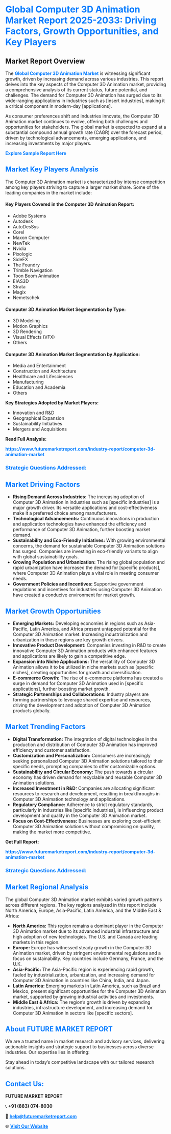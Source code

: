 <h1 style="color: #007BFF;">Global Computer 3D Animation Market Report 2025-2033: Driving Factors, Growth Opportunities, and Key Players</h1>

<section id="overview">
<h2>Market Report Overview</h2>
<p>The <a href="https://www.futuremarketreport.com/industry-report/computer-3d-animation-market" style="color: #007BFF; text-decoration: none;"><strong>Global Computer 3D Animation Market</strong></a> is witnessing significant growth, driven by increasing demand across various industries. This report delves into the key aspects of the Computer 3D Animation market, providing a comprehensive analysis of its current status, future potential, and challenges. The demand for Computer 3D Animation has surged due to its wide-ranging applications in industries such as [insert industries], making it a critical component in modern-day [applications].</p>
<p>As consumer preferences shift and industries innovate, the Computer 3D Animation market continues to evolve, offering both challenges and opportunities for stakeholders. The global market is expected to expand at a substantial compound annual growth rate (CAGR) over the forecast period, driven by technological advancements, emerging applications, and increasing investments by major players.</p>
</section>

<section id="overview">
<p><a href="https://www.futuremarketreport.com/request-sample/reportId=51979" style="color: #007BFF; text-decoration: none;"><strong>Explore Sample Report Here</strong></a></p>
</section>

<section id="key-players">
<h2 style="color: #007BFF;">Market Key Players Analysis</h2>
<p>The Computer 3D Animation market is characterized by intense competition among key players striving to capture a larger market share. Some of the leading companies in the market include:</p>
<h4>Key Players Covered in the Computer 3D Animation Report:</h4>
<ul><li>Adobe Systems</li><li>Autodesk</li><li>AutoDesSys</li><li>Corel</li><li>Maxon Computer</li><li>NewTek</li><li>Nvidia</li><li>Pixologic</li><li>SideFX</li><li>The Foundry</li><li>Trimble Navigation</li><li>Toon Boom Animation</li><li>EIAS3D</li><li>Strata</li><li>Magix</li><li>Nemetschek</li></ul>
<h4>Computer 3D Animation Market Segmentation by Type:</h4>
<ul><li>3D Modeling</li><li>Motion Graphics</li><li>3D Rendering</li><li>Visual Effects (VFX)</li><li>Others</li></ul>

<h4>Computer 3D Animation Market Segmentation by Application:</h4>
<ul><li>Media and Entertainment</li><li>Construction and Architecture</li><li>Healthcare and Lifesciences</li><li>Manufacturing</li><li>Education and Academia</li><li>Others</li></ul>
<p><strong>Key Strategies Adopted by Market Players:</strong></p>
<ul>
<li>Innovation and R&D</li>
<li>Geographical Expansion</li>
<li>Sustainability Initiatives</li>
<li>Mergers and Acquisitions</li>
</ul>
</section>

<section>
<p><strong>Read Full Analysis: </strong></p><a href="https://www.futuremarketreport.com/industry-report/computer-3d-animation-market" style="color: #007BFF; text-decoration: none;"><strong>https://www.futuremarketreport.com/industry-report/computer-3d-animation-market</strong></a>
<h3 style="color: #007BFF;">Strategic Questions Addressed:</h3>
</section>

<section id="driving-factors">
<h2 style="color: #007BFF;">Market Driving Factors</h2>
<ul>
<li><strong>Rising Demand Across Industries:</strong> The increasing adoption of Computer 3D Animation in industries such as [specific industries] is a major growth driver. Its versatile applications and cost-effectiveness make it a preferred choice among manufacturers.</li>
<li><strong>Technological Advancements:</strong> Continuous innovations in production and application technologies have enhanced the efficiency and performance of Computer 3D Animation, further boosting market demand.</li>
<li><strong>Sustainability and Eco-Friendly Initiatives:</strong> With growing environmental concerns, the demand for sustainable Computer 3D Animation solutions has surged. Companies are investing in eco-friendly variants to align with global sustainability goals.</li>
<li><strong>Growing Population and Urbanization:</strong> The rising global population and rapid urbanization have increased the demand for [specific products], where Computer 3D Animation plays a vital role in meeting consumer needs.</li>
<li><strong>Government Policies and Incentives:</strong> Supportive government regulations and incentives for industries using Computer 3D Animation have created a conducive environment for market growth.</li>
</ul>
</section>

<section id="growth-opportunities">
<h2 style="color: #007BFF;">Market Growth Opportunities</h2>
<ul>
<li><strong>Emerging Markets:</strong> Developing economies in regions such as Asia-Pacific, Latin America, and Africa present untapped potential for the Computer 3D Animation market. Increasing industrialization and urbanization in these regions are key growth drivers.</li>
<li><strong>Innovative Product Development:</strong> Companies investing in R&D to create innovative Computer 3D Animation products with enhanced features and applications are likely to gain a competitive edge.</li>
<li><strong>Expansion into Niche Applications:</strong> The versatility of Computer 3D Animation allows it to be utilized in niche markets such as [specific niches], creating opportunities for growth and diversification.</li>
<li><strong>E-commerce Growth:</strong> The rise of e-commerce platforms has created a surge in demand for Computer 3D Animation used in [specific applications], further boosting market growth.</li>
<li><strong>Strategic Partnerships and Collaborations:</strong> Industry players are forming partnerships to leverage shared expertise and resources, driving the development and adoption of Computer 3D Animation products globally.</li>
</ul>
</section>

<section id="trending-factors">
<h2 style="color: #007BFF;">Market Trending Factors</h2>
<ul>
<li><strong>Digital Transformation:</strong> The integration of digital technologies in the production and distribution of Computer 3D Animation has improved efficiency and customer satisfaction.</li>
<li><strong>Customization and Personalization:</strong> Consumers are increasingly seeking personalized Computer 3D Animation solutions tailored to their specific needs, prompting companies to offer customizable options.</li>
<li><strong>Sustainability and Circular Economy:</strong> The push towards a circular economy has driven demand for recyclable and reusable Computer 3D Animation solutions.</li>
<li><strong>Increased Investment in R&D:</strong> Companies are allocating significant resources to research and development, resulting in breakthroughs in Computer 3D Animation technology and applications.</li>
<li><strong>Regulatory Compliance:</strong> Adherence to strict regulatory standards, particularly in industries like [specific industries], is influencing product development and quality in the Computer 3D Animation market.</li>
<li><strong>Focus on Cost-Effectiveness:</strong> Businesses are exploring cost-efficient Computer 3D Animation solutions without compromising on quality, making the market more competitive.</li>
</ul>
</section>

<section>
<p><strong>Get Full Report: </strong></p><a href="https://www.futuremarketreport.com/industry-report/computer-3d-animation-market" style="color: #007BFF; text-decoration: none;"><strong>https://www.futuremarketreport.com/industry-report/computer-3d-animation-market</strong></a>
<h3 style="color: #007BFF;">Strategic Questions Addressed:</h3>
</section>


<section id="regional-analysis">
<h2 style="color: #007BFF;">Market Regional Analysis</h2>
<p>The global Computer 3D Animation market exhibits varied growth patterns across different regions. The key regions analyzed in this report include North America, Europe, Asia-Pacific, Latin America, and the Middle East & Africa:</p>
<ul>
<li><strong>North America:</strong> This region remains a dominant player in the Computer 3D Animation market due to its advanced industrial infrastructure and high adoption of new technologies. The U.S. and Canada are leading markets in this region.</li>
<li><strong>Europe:</strong> Europe has witnessed steady growth in the Computer 3D Animation market, driven by stringent environmental regulations and a focus on sustainability. Key countries include Germany, France, and the U.K.</li>
<li><strong>Asia-Pacific:</strong> The Asia-Pacific region is experiencing rapid growth, fueled by industrialization, urbanization, and increasing demand for Computer 3D Animation in countries like China, India, and Japan.</li>
<li><strong>Latin America:</strong> Emerging markets in Latin America, such as Brazil and Mexico, present significant opportunities for the Computer 3D Animation market, supported by growing industrial activities and investments.</li>
<li><strong>Middle East & Africa:</strong> The region’s growth is driven by expanding industries, infrastructure development, and increasing demand for Computer 3D Animation in sectors like [specific sectors].</li>
</ul>
</section>

<footer>
<h2 style="color: #007BFF;">About FUTURE MARKET REPORT</h2>
<p>We are a trusted name in market research and advisory services, delivering actionable insights and strategic support to businesses across diverse industries. Our expertise lies in offering:</p>

<p>Stay ahead in today’s competitive landscape with our tailored research solutions.</p>

<h2 style="color: #007BFF;">Contact Us:</h2>
<p><strong>FUTURE MARKET REPORT</strong></p>
<p>📞 <strong>+91 (883) 074-8030</strong></p>
<p>📧 <strong><a href="mailto:help@futuremarketreport.com" style="color: #007BFF;">help@futuremarketreport.com</a></strong></p>
<p>🌐 <strong><a href="https://www.futuremarketreport.com/" style="color: #007BFF;">Visit Our Website</a></strong></p>
</footer>